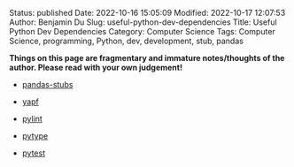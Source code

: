Status: published
Date: 2022-10-16 15:05:09
Modified: 2022-10-17 12:07:53
Author: Benjamin Du
Slug: useful-python-dev-dependencies
Title: Useful Python Dev Dependencies
Category: Computer Science
Tags: Computer Science, programming, Python, dev, development, stub, pandas

**Things on this page are fragmentary and immature notes/thoughts of the author. Please read with your own judgement!**

- [pandas-stubs](https://pypi.org/project/pandas-stubs/)

- [yapf](https://github.com/google/yapf)

- [pylint](https://github.com/PyCQA/pylint)

- [pytype](https://github.com/google/pytype)

- [pytest](https://github.com/pytest-dev/pytest)
